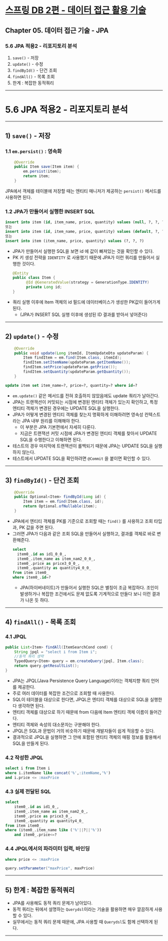 # <a href = "../README.md" target="_blank">스프링 DB 2편 - 데이터 접근 활용 기술</a>
## Chapter 05. 데이터 접근 기술 - JPA
### 5.6 JPA 적용2 - 리포지토리 분석
1) `save()` - 저장
2) `update()` - 수정
3) `findById()` - 단건 조회
4) `findAll()` - 목록 조회
5) 한계 : 복잡한 동적쿼리

---

# 5.6 JPA 적용2 - 리포지토리 분석

---

## 1) `save()` - 저장

### 1.1 `em.persist()` : 영속화
```java
    @Override
    public Item save(Item item) {
        em.persist(item);
        return item;
    }
```
JPA에서 객체를 테이블에 저장할 때는 엔티티 매니저가 제공하는 `persist()` 메서드를 사용하면 된다.

### 1.2 JPA가 만들어서 실행한 INSERT SQL
```sql
insert into item (id, item_name, price, quantity) values (null, ?, ?, ?)
또는
insert into item (id, item_name, price, quantity) values (default, ?, ?, ?)
또는
insert into item (item_name, price, quantity) values (?, ?, ?)
```
- JPA가 만들어서 실행한 SQL을 보면 id 에 값이 빠져있는 것을 확인할 수 있다.
- PK 키 생성 전략을 `IDENTITY` 로 사용했기 때문에 JPA가 이런 쿼리를 만들어서 실행한 것이다.
  ```java
  @Entity
  public class Item {
        @Id @GeneratedValue(strategy = GenerationType.IDENTITY)
        private Long id;
  }
  ```
- 쿼리 실행 이후에 Item 객체의 id 필드에 데이터베이스가 생성한 PK값이 들어가게 된다.
  - (JPA가 INSERT SQL 실행 이후에 생성된 ID 결과를 받아서 넣어준다)

---

## 2) `update()` - 수정
```java
    @Override
    public void update(Long itemId, ItemUpdateDto updateParam) {
        Item findItem = em.find(Item.class, itemId);
        findItem.setItemName(updateParam.getItemName());
        findItem.setPrice(updateParam.getPrice());
        findItem.setQuantity(updateParam.getQuantity());
    }
```
```sql
update item set item_name=?, price=?, quantity=? where id=?
```
- `em.update()` 같은 메서드를 전혀 호출하지 않았음에도 update 쿼리가 날아간다.
- JPA는 트랜잭션이 커밋되는 시점에 변경된 엔티티 객체가 있는지 확인하고, 특정 엔티티 객체가 변경된 경우에는 UPDATE SQL을 실행한다.
- JPA가 어떻게 변경된 엔티티 객체를 찾는지 명확하게 이해하려면 영속성 컨텍스트라는 JPA 내부 원리를 이해해야 한다.
  - 이 부분은 JPA 기본편에서 자세히 다룬다.
  - 지금은 트랜잭션 커밋 시점에 JPA가 변경된 엔티티 객체를 찾아서 UPDATE SQL을 수행한다고 이해하면 된다.
- 테스트의 경우 마지막에 트랜잭션이 롤백되기 때문에 JPA는 UPDATE SQL을 실행하지 않는다.
- 테스트에서 UPDATE SQL을 확인하려면 `@Commit` 을 붙이면 확인할 수 있다.

---

## 3) `findById()` - 단건 조회
```java
    @Override
    public Optional<Item> findById(Long id) {
        Item item = em.find(Item.class, id);
        return Optional.ofNullable(item);
    }
```
- JPA에서 엔티티 객체를 PK를 기준으로 조회할 때는 `find()` 를 사용하고 조회 타입과, PK 값을 주면 된다.
- 그러면 JPA가 다음과 같은 조회 SQL을 만들어서 실행하고, 결과를 객체로 바로 변환해준다.
  ```sql
  select
    item0_.id as id1_0_0_,
    item0_.item_name as item_nam2_0_0_,
    item0_.price as price3_0_0_,
    item0_.quantity as quantity4_0_0_
  from item item0_
  where item0_.id=?
  ```
  - JPA(하이버네이트)가 만들어서 실행한 SQL은 별칭이 조금 복잡하다. 조인이 발생하거나 복잡한 조건에서도 문제 없도록 기계적으로 만들다 보니 이런 결과가 나온 듯 하다.

---

## 4) `findAll()` - 목록 조회

### 4.1 JPQL
```java
public List<Item> findAll(ItemSearchCond cond) {
    String jpql = "select i from Item i";
    //동적 쿼리 생략
    TypedQuery<Item> query = em.createQuery(jpql, Item.class);
    return query.getResultList();
}
```
- JPA는 JPQL(Java Persistence Query Language)이라는 객체지향 쿼리 언어를 제공한다.
- 주로 여러 데이터를 복잡한 조건으로 조회할 때 사용한다.
- SQL이 테이블을 대상으로 한다면, JPQL은 엔티티 객체를 대상으로 SQL을 실행한다 생각하면 된다.
- 엔티티 객체를 대상으로 하기 때문에 from 다음에 Item 엔티티 객체 이름이 들어간다.
- 엔티티 객체와 속성의 대소문자는 구분해야 한다.
- JPQL은 SQL과 문법이 거의 비슷하기 때문에 개발자들이 쉽게 적응할 수 있다.
- 결과적으로 JPQL을 실행하면 그 안에 포함된 엔티티 객체의 매핑 정보를 활용해서 SQL을 만들게 된다.

### 4.2 작성한 JPQL
```sql
select i from Item i
where i.itemName like concat('%',:itemName,'%')
and i.price <= :maxPrice
```
### 4.3 실제 전달된 SQL
```sql
select
    item0_.id as id1_0_,
    item0_.item_name as item_nam2_0_,
    item0_.price as price3_0_,
    item0_.quantity as quantity4_0_
from item item0_
where (item0_.item_name like ('%'||?||'%'))
    and item0_.price<=?
```

### 4.4 JPQL에서의 파라미터 입력, 바인딩
```sql
where price <= :maxPrice
```
```java
query.setParameter("maxPrice", maxPrice)
```

---

## 5) 한계 : 복잡한 동적쿼리
- JPA를 사용해도 동적 쿼리 문제가 남아있다.
- 동적 쿼리는 뒤에서 설명하는 `Querydsl`이라는 기술을 활용하면 매우 깔끔하게 사용할 수 있다.
- 실무에서는 동적 쿼리 문제 때문에, JPA 사용할 때 `Querydsl`도 함께 선택하게 된다.

---
